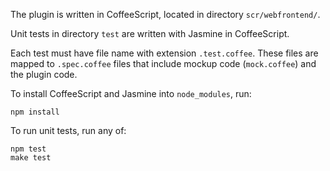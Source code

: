 The plugin is written in CoffeeScript, located in directory `scr/webfrontend/`.

Unit tests in directory `test` are written with Jasmine in CoffeeScript. 

Each test must have file name with extension `.test.coffee`. These files are
mapped to `.spec.coffee` files that include mockup code (`mock.coffee`) and the
plugin code.

To install CoffeeScript and Jasmine into `node_modules`, run:

    npm install

To run unit tests, run any of:

    npm test
    make test

